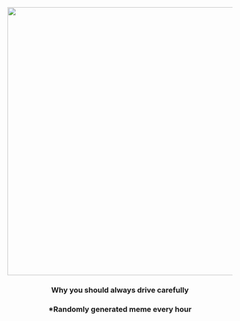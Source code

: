 <p align="center">
        <img src="https://i.imgur.com/85eFicm.jpg" width="600" height="600">
        </p>
        <h3 align="center">Why you should always drive carefully</h3>
        <h3 align="center">*Randomly generated meme every hour</h3>
    